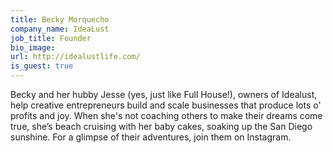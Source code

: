 ```yaml
---
title: Becky Morquecho
company_name: IdeaLust
job_title: Founder
bio_image:
url: http://idealustlife.com/
is_guest: true
---
```


Becky and her hubby Jesse (yes, just like Full House!), owners of Idealust, help creative entrepreneurs build and scale businesses that produce lots o' profits and joy. When she's not coaching others to make their dreams come true, she’s beach cruising with her baby cakes, soaking up the San Diego sunshine. For a glimpse of their adventures, join them on Instagram.
